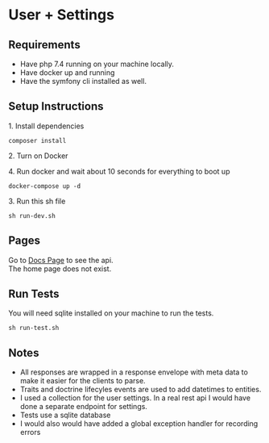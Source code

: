 # User + Settings

## Requirements

- Have php 7.4 running on your machine locally. 
- Have docker up and running
- Have the symfony cli installed as well.

## Setup Instructions

1\. Install dependencies
```
composer install

```

2\. Turn on Docker

4\. Run docker and wait about 10 seconds for everything to boot up

```
docker-compose up -d
```

3\. Run this sh file
```
sh run-dev.sh
```

## Pages 

Go to [Docs Page](https://127.0.0.1:8000/api/docs) to see the api.  
The home page does not exist.


## Run Tests

You will need sqlite installed on your machine to run the tests.  

```
sh run-test.sh
```

## Notes 

- All responses are wrapped in a response envelope with meta data to make it easier for the clients to parse.
- Traits and doctrine lifecyles events are used to add datetimes to entities.
- I used a collection for the user settings.  In a real rest api I would have done a separate endpoint for settings.
- Tests use a sqlite database 
- I would also would have added a global exception handler for recording errors




